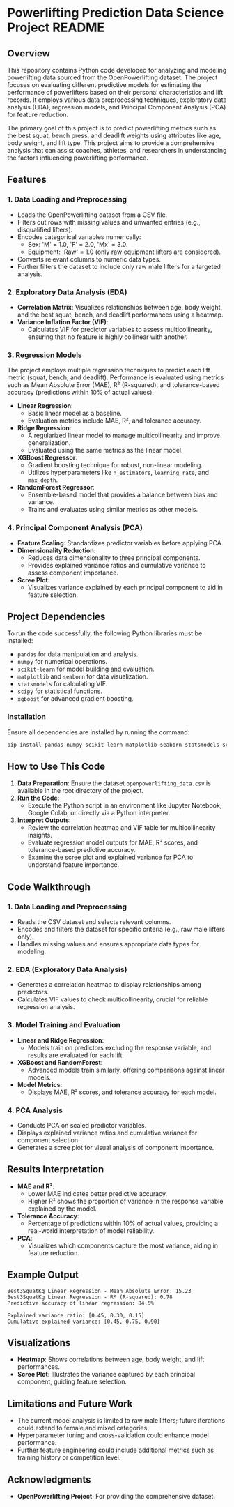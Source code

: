 # Powerlifting Prediction Data Science Project README

## Overview
This repository contains Python code developed for analyzing and modeling powerlifting data sourced from the OpenPowerlifting dataset. The project focuses on evaluating different predictive models for estimating the performance of powerlifters based on their personal characteristics and lift records. It employs various data preprocessing techniques, exploratory data analysis (EDA), regression models, and Principal Component Analysis (PCA) for feature reduction.

The primary goal of this project is to predict powerlifting metrics such as the best squat, bench press, and deadlift weights using attributes like age, body weight, and lift type. This project aims to provide a comprehensive analysis that can assist coaches, athletes, and researchers in understanding the factors influencing powerlifting performance.

## Features
### 1. **Data Loading and Preprocessing**
   - Loads the OpenPowerlifting dataset from a CSV file.
   - Filters out rows with missing values and unwanted entries (e.g., disqualified lifters).
   - Encodes categorical variables numerically:
     - Sex: 'M' = 1.0, 'F' = 2.0, 'Mx' = 3.0.
     - Equipment: 'Raw' = 1.0 (only raw equipment lifters are considered).
   - Converts relevant columns to numeric data types.
   - Further filters the dataset to include only raw male lifters for a targeted analysis.

### 2. **Exploratory Data Analysis (EDA)**
   - **Correlation Matrix**: Visualizes relationships between age, body weight, and the best squat, bench, and deadlift performances using a heatmap.
   - **Variance Inflation Factor (VIF)**:
     - Calculates VIF for predictor variables to assess multicollinearity, ensuring that no feature is highly collinear with another.

### 3. **Regression Models**
   The project employs multiple regression techniques to predict each lift metric (squat, bench, and deadlift). Performance is evaluated using metrics such as Mean Absolute Error (MAE), R² (R-squared), and tolerance-based accuracy (predictions within 10% of actual values).
   
   - **Linear Regression**:
     - Basic linear model as a baseline.
     - Evaluation metrics include MAE, R², and tolerance accuracy.
   - **Ridge Regression**:
     - A regularized linear model to manage multicollinearity and improve generalization.
     - Evaluated using the same metrics as the linear model.
   - **XGBoost Regressor**:
     - Gradient boosting technique for robust, non-linear modeling.
     - Utilizes hyperparameters like `n_estimators`, `learning_rate`, and `max_depth`.
   - **RandomForest Regressor**:
     - Ensemble-based model that provides a balance between bias and variance.
     - Trains and evaluates using similar metrics as other models.

### 4. **Principal Component Analysis (PCA)**
   - **Feature Scaling**: Standardizes predictor variables before applying PCA.
   - **Dimensionality Reduction**:
     - Reduces data dimensionality to three principal components.
     - Provides explained variance ratios and cumulative variance to assess component importance.
   - **Scree Plot**:
     - Visualizes variance explained by each principal component to aid in feature selection.

## Project Dependencies
To run the code successfully, the following Python libraries must be installed:
- `pandas` for data manipulation and analysis.
- `numpy` for numerical operations.
- `scikit-learn` for model building and evaluation.
- `matplotlib` and `seaborn` for data visualization.
- `statsmodels` for calculating VIF.
- `scipy` for statistical functions.
- `xgboost` for advanced gradient boosting.

### Installation
Ensure all dependencies are installed by running the command:
```bash
pip install pandas numpy scikit-learn matplotlib seaborn statsmodels scipy xgboost
```

## How to Use This Code
1. **Data Preparation**: Ensure the dataset `openpowerlifting_data.csv` is available in the root directory of the project.
2. **Run the Code**:
   - Execute the Python script in an environment like Jupyter Notebook, Google Colab, or directly via a Python interpreter.
3. **Interpret Outputs**:
   - Review the correlation heatmap and VIF table for multicollinearity insights.
   - Evaluate regression model outputs for MAE, R² scores, and tolerance-based predictive accuracy.
   - Examine the scree plot and explained variance for PCA to understand feature importance.

## Code Walkthrough
### 1. **Data Loading and Preprocessing**
   - Reads the CSV dataset and selects relevant columns.
   - Encodes and filters the dataset for specific criteria (e.g., raw male lifters only).
   - Handles missing values and ensures appropriate data types for modeling.

### 2. **EDA (Exploratory Data Analysis)**
   - Generates a correlation heatmap to display relationships among predictors.
   - Calculates VIF values to check multicollinearity, crucial for reliable regression analysis.

### 3. **Model Training and Evaluation**
   - **Linear and Ridge Regression**:
     - Models train on predictors excluding the response variable, and results are evaluated for each lift.
   - **XGBoost and RandomForest**:
     - Advanced models train similarly, offering comparisons against linear models.
   - **Model Metrics**:
     - Displays MAE, R² scores, and tolerance accuracy for each model.

### 4. **PCA Analysis**
   - Conducts PCA on scaled predictor variables.
   - Displays explained variance ratios and cumulative variance for component selection.
   - Generates a scree plot for visual analysis of component importance.

## Results Interpretation
- **MAE and R²**:
  - Lower MAE indicates better predictive accuracy.
  - Higher R² shows the proportion of variance in the response variable explained by the model.
- **Tolerance Accuracy**:
  - Percentage of predictions within 10% of actual values, providing a real-world interpretation of model reliability.
- **PCA**:
  - Visualizes which components capture the most variance, aiding in feature reduction.

## Example Output
```text
Best3SquatKg Linear Regression - Mean Absolute Error: 15.23
Best3SquatKg Linear Regression - R² (R-squared): 0.78
Predictive accuracy of linear regression: 84.5%

Explained variance ratio: [0.45, 0.30, 0.15]
Cumulative explained variance: [0.45, 0.75, 0.90]
```

## Visualizations
- **Heatmap**: Shows correlations between age, body weight, and lift performances.
- **Scree Plot**: Illustrates the variance captured by each principal component, guiding feature selection.

## Limitations and Future Work
- The current model analysis is limited to raw male lifters; future iterations could extend to female and mixed categories.
- Hyperparameter tuning and cross-validation could enhance model performance.
- Further feature engineering could include additional metrics such as training history or competition level.

## Acknowledgments
- **OpenPowerlifting Project**: For providing the comprehensive dataset.

